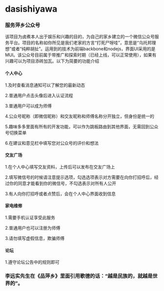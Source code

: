 # dasishiyawa
<h3>服务萍乡公众号</h3>
<p>该项目为卤煮本人出于娱乐和兴趣的目的，为自己的家乡建立的一个微信公众号服务平台。项目的名称如你所见是我们老家的方言“打死尸呀哇”，意思是“乌托邦理想”或者“纯粹胡扯”。运用到的技术为前端backbone和nodejs，界面UI采用的是MUI。该公众号目前属于带推广和探索时期（已经上线，可以正常使用），如果有兴趣可以为项目添砖加瓦。以下为简要的功能介绍</p>
<h4>个人中心</h4>
<p>1.及时查看消息通知可以了解您的最新动态</p>
<p>2.普通用户点击头像后进入认证流程</p>
<p>3.普通用户可以成为师傅</p>
<p>4.公众号昵称（即微信昵称）和交友昵称和师傅名称分开独立，但身份是统一的</p>
<p>5.趣味多多里面有所有的开发功能，可以作为跳板路由到其他界面，无需回到公众号切换菜单</p>
<p>6.在建议和意见栏中填写您对公众号的评价和想法</p>
<h4>交友广场</h4>
<p>1.在个人中心填写交友资料，上传后可以发布在交友广场上</p>
<p>2.填写微信号的时候请注意提示选项，勾选选项表示对方需要在向你打招呼后，经过你的同意才能看到你的微信号，不勾选表示对所有人公开<p>
<p>3.有人向你打招呼或者点赞后，会在个人中心界面收到信息</p>
<h4>家电维修</h4>
<p>1.需要手机认证享受此服务</p>
<p>2.普通用户也可以注册为师傅</p>
<p>3.请勿填写虚假信息，欺骗师傅</p>
<h4>论坛</h4>
<p>1.遵守论坛公告中的规则即可</p>
<h3>李远实先生在《品萍乡》里面引用歌德的话：“越是民族的，就越是世界的”。</h3>
